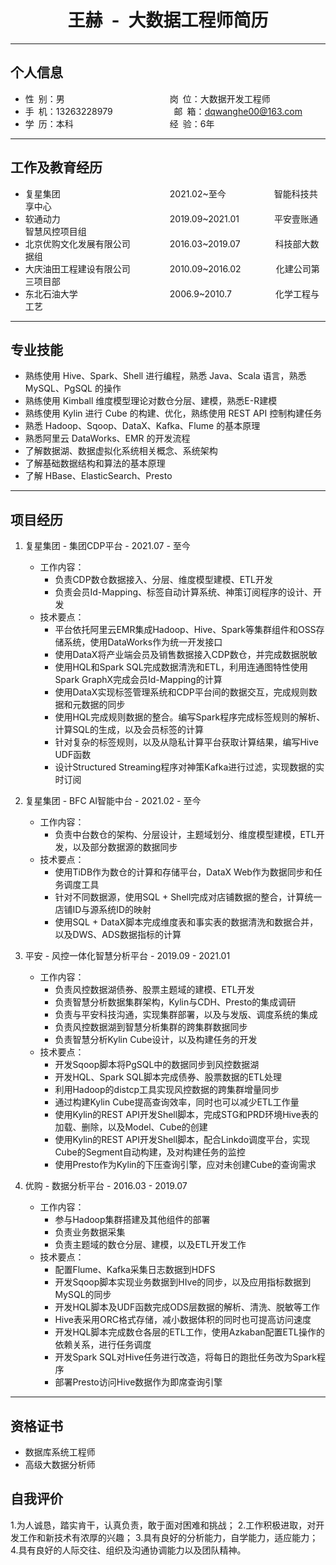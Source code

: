  <center>
     <h1>王赫&ensp;-&ensp;大数据工程师简历</h1>
</center>

---

## 个人信息

* 性&ensp;别：男&emsp;&emsp;&emsp;&emsp;&emsp;&emsp;&emsp;&emsp;&emsp;&emsp;&emsp;&emsp;岗&ensp;位：大数据开发工程师  
* 手&ensp;机：13263228979&emsp;&emsp;&emsp;&emsp;&emsp;&emsp;&emsp;邮&ensp;箱：dqwanghe00@163.com
* 学&ensp;历：本科&emsp;&emsp;&emsp;&emsp;&emsp;&emsp;&emsp;&emsp;&emsp;&emsp;&emsp;经&ensp;验：6年

---

## 工作及教育经历

* 复星集团&emsp;&emsp;&emsp;&emsp;&emsp;&emsp;&emsp;&emsp;&emsp;&emsp;&emsp;&emsp;&ensp;2021.02~至今&emsp;&emsp;&emsp;&emsp;&emsp;&ensp;智能科技共享中心
* 软通动力&emsp;&emsp;&emsp;&emsp;&emsp;&emsp;&emsp;&emsp;&emsp;&emsp;&emsp;&emsp;&ensp;2019.09~2021.01&emsp;&emsp;&emsp;&emsp;平安壹账通智慧风控项目组
* 北京优购文化发展有限公司&emsp;&emsp;&emsp;&emsp;&ensp;2016.03~2019.07&emsp;&emsp;&emsp;&emsp;科技部大数据组
* 大庆油田工程建设有限公司&emsp;&emsp;&emsp;&emsp;&ensp;2010.09~2016.02&emsp;&emsp;&emsp;&emsp;化建公司第三项目部
* 东北石油大学&emsp;&emsp;&emsp;&emsp;&emsp;&emsp;&emsp;&emsp;&emsp;&emsp;&ensp;2006.9~2010.7&emsp;&emsp;&emsp;&emsp;&emsp;化学工程与工艺

---

## 专业技能

* 熟练使用 Hive、Spark、Shell 进行编程，熟悉 Java、Scala 语言，熟悉 MySQL、PgSQL 的操作
* 熟练使用 Kimball 维度模型理论对数仓分层、建模，熟悉E-R建模
* 熟练使用 Kylin 进行 Cube 的构建、优化，熟练使用 REST API 控制构建任务
* 熟悉 Hadoop、Sqoop、DataX、Kafka、Flume 的基本原理
* 熟悉阿里云 DataWorks、EMR 的开发流程
* 了解数据湖、数据虚拟化系统相关概念、系统架构
* 了解基础数据结构和算法的基本原理
* 了解 HBase、ElasticSearch、Presto

---

## 项目经历

1. 复星集团 - 集团CDP平台 - 2021.07 - 至今
    * 工作内容：
      * 负责CDP数仓数据接入、分层、维度模型建模、ETL开发
      * 负责会员Id-Mapping、标签自动计算系统、神策订阅程序的设计、开发
    * 技术要点：
      * 平台依托阿里云EMR集成Hadoop、Hive、Spark等集群组件和OSS存储系统，使用DataWorks作为统一开发接口
      * 使用DataX将产业端会员及销售数据接入CDP数仓，并完成数据脱敏
      * 使用HQL和Spark SQL完成数据清洗和ETL，利用连通图特性使用Spark GraphX完成会员Id-Mapping的计算
      * 使用DataX实现标签管理系统和CDP平台间的数据交互，完成规则数据和元数据的同步
      * 使用HQL完成规则数据的整合。编写Spark程序完成标签规则的解析、计算SQL的生成，以及会员标签的计算
      * 针对复杂的标签规则，以及从隐私计算平台获取计算结果，编写Hive UDF函数
      * 设计Structured Streaming程序对神策Kafka进行过滤，实现数据的实时订阅

2. 复星集团 - BFC AI智能中台 - 2021.02 - 至今
    * 工作内容：
      * 负责中台数仓的架构、分层设计，主题域划分、维度模型建模，ETL开发，以及部分数据源的数据同步
    * 技术要点：
      * 使用TiDB作为数仓的计算和存储平台，DataX Web作为数据同步和任务调度工具
      * 针对不同数据源，使用SQL + Shell完成对店铺数据的整合，计算统一店铺ID与源系统ID的映射
      * 使用SQL + DataX脚本完成维度表和事实表的数据清洗和数据合并，以及DWS、ADS数据指标的计算

3. 平安 - 风控一体化智慧分析平台 - 2019.09 - 2021.01
    * 工作内容：
      * 负责风控数据湖债券、股票主题域的建模、ETL开发
      * 负责智慧分析数据集群架构，Kylin与CDH、Presto的集成调研
      * 负责与平安科技沟通，实现集群部署，以及与发版、调度系统的集成
      * 负责风控数据湖到智慧分析集群的跨集群数据同步
      * 负责智慧分析Kylin Cube设计，以及构建任务的开发
    * 技术要点：
      * 开发Sqoop脚本将PgSQL中的数据同步到风控数据湖
      * 开发HQL、Spark SQL脚本完成债券、股票数据的ETL处理
      * 利用Hadoop的distcp工具实现风控数据的跨集群增量同步
      * 通过构建Kylin Cube提高查询效率，同时也可以减少ETL工作量
      * 使用Kylin的REST API开发Shell脚本，完成STG和PRD环境Hive表的加载、删除，以及Model、Cube的创建
      * 使用Kylin的REST API开发Shell脚本，配合Linkdo调度平台，实现Cube的Segment自动构建，及对构建任务的监控
      * 使用Presto作为Kylin的下压查询引擎，应对未创建Cube的查询需求

4. 优购 - 数据分析平台 - 2016.03 - 2019.07
    * 工作内容：
      * 参与Hadoop集群搭建及其他组件的部署
      * 负责业务数据采集
      * 负责主题域的数仓分层、建模，以及ETL开发工作
    * 技术要点：
      * 配置Flume、Kafka采集日志数据到HDFS
      * 开发Sqoop脚本实现业务数据到HIve的同步，以及应用指标数据到MySQL的同步
      * 开发HQL脚本及UDF函数完成ODS层数据的解析、清洗、脱敏等工作
      * Hive表采用ORC格式存储，减小数据体积的同时也可提高访问速度
      * 开发HQL脚本完成数仓各层的ETL工作，使用Azkaban配置ETL操作的依赖关系，进行任务调度
      * 开发Spark SQL对Hive任务进行改造，将每日的跑批任务改为Spark程序
      * 部署Presto访问Hive数据作为即席查询引擎

---

## 资格证书

* 数据库系统工程师
* 高级大数据分析师

## 自我评价

1.为人诚恳，踏实肯干，认真负责，敢于面对困难和挑战；
2.工作积极进取，对开发工作和新技术有浓厚的兴趣；
3.具有良好的分析能力，自学能力，适应能力；
4.具有良好的人际交往、组织及沟通协调能力以及团队精神。
